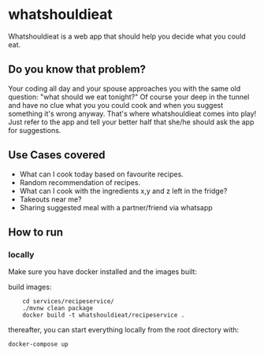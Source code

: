 # whatshouldieat
Whatshouldieat is a web app that should help you decide what you could eat.

## Do you know that problem?
Your coding all day and your spouse approaches you with the same old question: "what should we eat tonight?"
Of course your deep in the tunnel and have no clue what you you could cook and when you suggest something it's wrong anyway.
That's where whatshouldieat comes into play!
Just refer to the app and tell your better half that she/he should ask the app for suggestions.

## Use Cases covered 
- What can I cook today based on favourite recipes.
- Random recommendation of recipes.
- What can I cook with the ingredients x,y and z left in the fridge?
- Takeouts near me?
- Sharing suggested meal with a partner/friend via whatsapp

## How to run
### locally
Make sure you have docker installed and the images built:

build images:
```
    cd services/recipeservice/
    ./mvnw clean package
    docker build -t whatshouldieat/recipeservice .
```

thereafter, you can start everything locally from the root directory with:

```
docker-compose up
```


